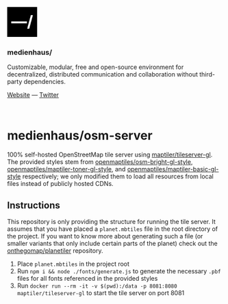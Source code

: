 <img src="./public/favicon.svg" width="70" />

### medienhaus/

Customizable, modular, free and open-source environment for decentralized, distributed communication and collaboration without third-party dependencies.

[Website](https://medienhaus.dev/) — [Twitter](https://twitter.com/medienhaus_)

<br>

# medienhaus/osm-server
100% self-hosted OpenStreetMap tile server using [maptiler/tileserver-gl](https://github.com/maptiler/tileserver-gl). The provided styles stem from [openmaptiles/osm-bright-gl-style](https://github.com/openmaptiles/osm-bright-gl-style/), [openmaptiles/maptiler-toner-gl-style](https://github.com/openmaptiles/maptiler-toner-gl-style), and [openmaptiles/maptiler-basic-gl-style](https://github.com/openmaptiles/maptiler-basic-gl-style) respectively; we only modified them to load all resources from local files instead of publicly hosted CDNs.

## Instructions

This repository is only providing the structure for running the tile server. It assumes that you have placed a `planet.mbtiles` file in the root directory of the project. If you want to know more about generating such a file (or smaller variants that only include certain parts of the planet) check out the [onthegomap/planetiler](https://github.com/onthegomap/planetiler) repository.

1. Place `planet.mbtiles` in the project root
2. Run `npm i && node ./fonts/generate.js` to generate the necessary `.pbf` files for all fonts referenced in the provided styles
3. Run `docker run --rm -it -v $(pwd):/data -p 8081:8080 maptiler/tileserver-gl` to start the tile server on port 8081